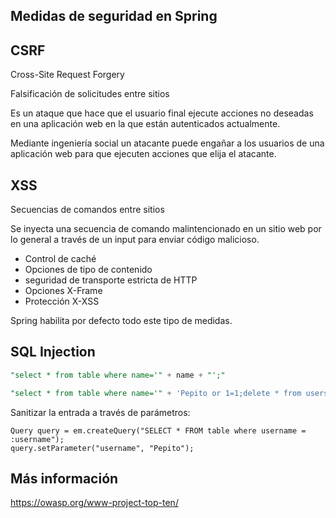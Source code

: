 
## Medidas de seguridad en Spring

## CSRF

Cross-Site Request Forgery

Falsificación de solicitudes entre sitios

Es un ataque que hace que el usuario final ejecute acciones no deseadas
en una aplicación web en la que están autenticados actualmente.

Mediante ingeniería social un atacante puede engañar a los usuarios de una aplicación web
para que ejecuten acciones que elija el atacante.

## XSS

Secuencias de comandos entre sitios

Se inyecta una secuencia de comando malintencionado en un sitio web por lo general a través
de un input para enviar código malicioso.

* Control de caché
* Opciones de tipo de contenido
* seguridad de transporte estricta de HTTP
* Opciones X-Frame
* Protección X-XSS

Spring habilita por defecto todo este tipo de medidas.

## SQL Injection

```sql 
"select * from table where name='" + name + "';"
```

```sql 
"select * from table where name='" + 'Pepito or 1=1;delete * from users;'
```

Sanitizar la entrada a través de parámetros:

```
Query query = em.createQuery("SELECT * FROM table where username = :username");
query.setParameter("username", "Pepito");
```

## Más información

https://owasp.org/www-project-top-ten/
